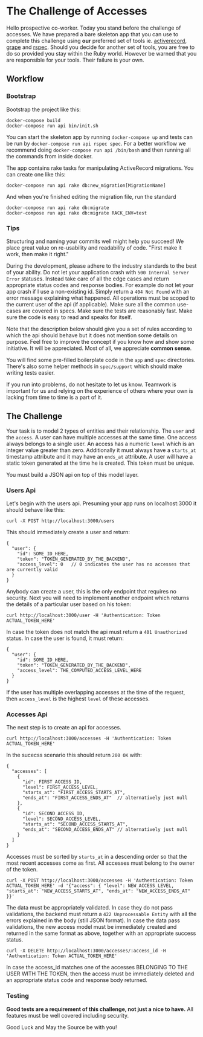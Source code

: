 # The Challenge of Accesses

Hello prospective co-worker. Today you stand before the challenge of accesses. We have prepared a bare skeleton app that you can use to complete this challenge using **our** preferred set of tools ie. [activerecord](https://github.com/rails/rails/tree/master/activerecord), [grape](https://github.com/ruby-grape/grape) and [rspec](https://github.com/rspec/rspec). Should you decide for another set of tools, you are free to do so provided you stay within the Ruby world. However be warned that you are responsible for your tools. Their failure is your own.

## Workflow

### Bootstrap

Bootstrap the project like this:

```
docker-compose build
docker-compose run api bin/init.sh
```

You can start the skeleton app by running `docker-compose up` and tests can be run by `docker-compose run api rspec spec`. For a better workflow we recommend doing `docker-compose run api /bin/bash` and then running all the commands from inside docker.

The app contains rake tasks for manipulating ActiveRecord migrations. You can create one like this:

```
docker-compose run api rake db:new_migration[MigrationName]
```

And when you're finished editing the migration file, run the standard

```
docker-compose run api rake db:migrate
docker-compose run api rake db:migrate RACK_ENV=test
```

### Tips

Structuring and naming your commits well might help you succeed! We place great value on re-usability and readability of code. "First make it work, then make it right."

During the development, please adhere to the industry standards to the best of your ability. Do not let your application crash with `500 Internal Server Error` statuses. Instead take care of all the edge cases and return appropriate status codes and response bodies. For example do not let your app crash if I use a non-existing id. Simply return a `404 Not Found` with an error message explaining what happened. All operations must be scoped to the current user of the api (if applicable). Make sure all the common use-cases are covered in specs. Make sure the tests are reasonably fast. Make sure the code is easy to read and speaks for itself.

Note that the description below should give you a set of rules according to which the api should behave but it does not mention some details on purpose. Feel free to improve the concept if you know how and show some initiative. It will be appreciated. Most of all, we appreciate **common sense**.

You will find some pre-filled boilerplate code in the `app` and `spec` directories. There's also some helper methods in `spec/support` which should make writing tests easier.

If you run into problems, do not hesitate to let us know. Teamwork is important for us and relying on the experience of others where your own is lacking from time to time is a part of it.

## The Challenge

Your task is to model 2 types of entities and their relationship. The `user` and the `access`. A user can have multiple accesses at the same time. One access always belongs to a single user. An access has a numeric `level` which is an integer value greater than zero. Additionally it must always have a `starts_at` timestamp attribute and it may have an `ends_at` attribute. A user will have a static token generated at the time he is created. This token must be unique.

You must build a JSON api on top of this model layer.


### Users Api

Let's begin with the users api. Presuming your app runs on localhost:3000 it should behave like this:

```
curl -X POST http://localhost:3000/users
```

This should immediately create a user and return:

```
{
  "user": {
    "id": SOME_ID_HERE,
    "token": "TOKEN_GENERATED_BY_THE_BACKEND",
    "access_level": 0   // 0 indicates the user has no accesses that are currently valid
  }
}
```

Anybody can create a user, this is the only endpoint that requires no security. Next you will need to implement another endpoint which returns the details of a particular user based on his token:

```
curl http://localhost:3000/user -H 'Authentication: Token ACTUAL_TOKEN_HERE'
```

In case the token does not match the api must return a `401 Unauthorized` status. In case the user is found, it must return:

```
{
  "user": {
    "id": SOME_ID_HERE,
    "token": "TOKEN_GENERATED_BY_THE_BACKEND",
    "access_level": THE_COMPUTED_ACCESS_LEVEL_HERE
  }
}
```

If the user has multiple overlapping accesses at the time of the request, then `access_level` is the highest `level` of these accesses.


### Accesses Api

The next step is to create an api for accesses.

```
curl http://localhost:3000/accesses -H 'Authentication: Token ACTUAL_TOKEN_HERE'
```

In the sucecss scenario this should return `200 OK` with:

```
{
  "accesses": [
    {
      "id": FIRST_ACCESS_ID,
      "level": FIRST_ACCESS_LEVEL,
      "starts_at": "FIRST_ACCESS_STARTS_AT",
      "ends_at": "FIRST_ACCESS_ENDS_AT"  // alternatively just null
    },
    {
      "id": SECOND_ACCESS_ID,
      "level": SECOND_ACCESS_LEVEL,
      "starts_at": "SECOND_ACCESS_STARTS_AT",
      "ends_at": "SECOND_ACCESS_ENDS_AT" // alternatively just null
    }
  ]
}
```

Accesses must be sorted by `starts_at` in a descending order so that the most recent accesses come as first. All accesses must belong to the owner of the token.


```
curl -X POST http://localhost:3000/accesses -H 'Authentication: Token ACTUAL_TOKEN_HERE' -d '{"access": { "level": NEW_ACCESS_LEVEL, "starts_at": "NEW_ACCESS_STARTS_AT", "ends_at": "NEW_ACCESS_ENDS_AT" }}'
```

The data must be appropriately validated. In case they do not pass validations, the backend must return a `422 Unprocessable Entity` with all the errors explained in the body (still JSON format). In case the data pass validations, the new access model must be immediately created and returned in the same format as above, together with an appropriate success status.

```
curl -X DELETE http://localhost:3000/accesses/:access_id -H 'Authentication: Token ACTUAL_TOKEN_HERE'
```

In case the access_id matches one of the accesses BELONGING TO THE USER WITH THE TOKEN, then the access must be immediately deleted and an appropriate status code and response body returned.


### Testing

**Good tests are a requirement of this challenge, not just a nice to have.** All features must be well covered including security.


Good Luck and May the Source be with you!
